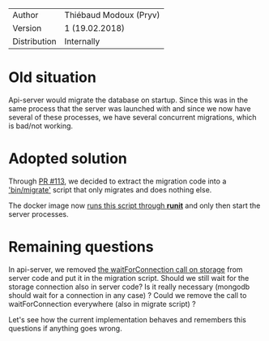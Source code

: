 |              |                       |
| ------------ | --------------------- |
| Author       | Thiébaud Modoux (Pryv) |
| Version      | 1 (19.02.2018)         |
| Distribution | Internally            |

# Old situation

Api-server would migrate the database on startup. Since this was in the same process that the server was launched with and since we now have several of these processes, we have several concurrent migrations, which is bad/not working.

# Adopted solution

Through [PR #113](https://github.com/pryv/service-core/pull/113), we decided to extract the migration code into a ['bin/migrate'](https://github.com/pryv/service-core/blob/ee465f3b69ef7e880c1f8e47380d2619bdbb9186/components/api-server/bin/migrate) script that only migrates and does nothing else.

The docker image now [runs this script through **runit**](https://github.com/pryv/service-core/blob/ee465f3b69ef7e880c1f8e47380d2619bdbb9186/build/core/runit/core#L10) and only then start the server processes.

# Remaining questions

In api-server, we removed [the waitForConnection call on storage](https://github.com/pryv/service-core/pull/113/files#diff-0f84471e50820d9ed71c9284e0e2ea1fL68) from server code and put it in the migration script. Should we still wait for the storage connection also in server code? Is it really necessary (mongodb should wait for a connection in any case) ? Could we remove the call to waitForConnection everywhere (also in migrate script) ?

Let's see how the current implementation behaves and remembers this questions if anything goes wrong. 